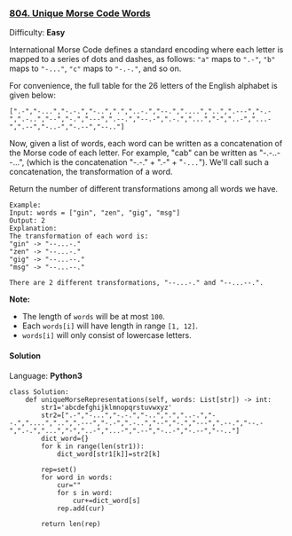 ### [804\. Unique Morse Code Words](https://leetcode.com/problems/unique-morse-code-words/)

Difficulty: **Easy**


International Morse Code defines a standard encoding where each letter is mapped to a series of dots and dashes, as follows: `"a"` maps to `".-"`, `"b"` maps to `"-..."`, `"c"` maps to `"-.-."`, and so on.

For convenience, the full table for the 26 letters of the English alphabet is given below:

```
[".-","-...","-.-.","-..",".","..-.","--.","....","..",".---","-.-",".-..","--","-.","---",".--.","--.-",".-.","...","-","..-","...-",".--","-..-","-.--","--.."]
```

Now, given a list of words, each word can be written as a concatenation of the Morse code of each letter. For example, "cab" can be written as "-.-..--...", (which is the concatenation "-.-." + ".-" + "`-...`"). We'll call such a concatenation, the transformation of a word.

Return the number of different transformations among all words we have.

```
Example:
Input: words = ["gin", "zen", "gig", "msg"]
Output: 2
Explanation: 
The transformation of each word is:
"gin" -> "--...-."
"zen" -> "--...-."
"gig" -> "--...--."
"msg" -> "--...--."

There are 2 different transformations, "--...-." and "--...--.".
```

**Note:**

*   The length of `words` will be at most `100`.
*   Each `words[i]` will have length in range `[1, 12]`.
*   `words[i]` will only consist of lowercase letters.


#### Solution

Language: **Python3**

```python3
class Solution:
    def uniqueMorseRepresentations(self, words: List[str]) -> int:
        str1='abcdefghijklmnopqrstuvwxyz'
        str2=[".-","-...","-.-.","-..",".","..-.","--.","....","..",".---","-.-",".-..","--","-.","---",".--.","--.-",".-.","...","-","..-","...-",".--","-..-","-.--","--.."]
        dict_word={}
        for k in range(len(str1)):
            dict_word[str1[k]]=str2[k]
            
        rep=set()
        for word in words:
            cur=""
            for s in word:
                cur+=dict_word[s]
            rep.add(cur)
            
        return len(rep)
```
